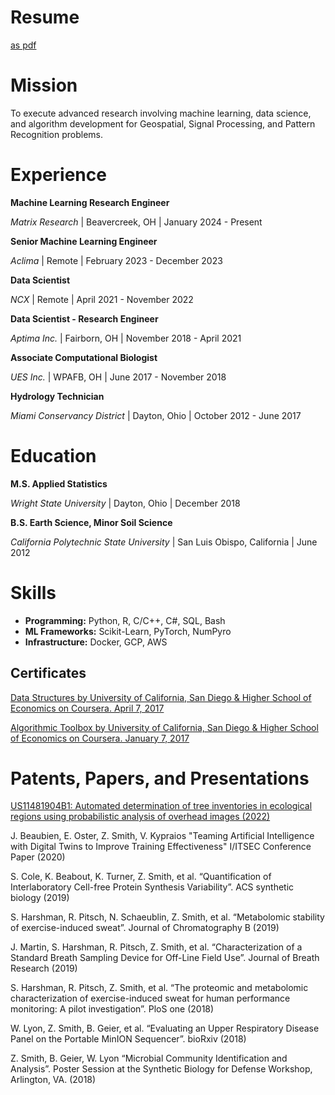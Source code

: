 # Resume 

 [as pdf](resume_zach_smith.pdf) 

# Mission

To execute advanced research involving machine learning, data science, and algorithm development for Geospatial, Signal Processing, and Pattern Recognition problems.

# Experience

**Machine Learning Research Engineer**

*Matrix Research* | Beavercreek, OH | January 2024 - Present


**Senior Machine Learning Engineer**

*Aclima* | Remote | February 2023 - December 2023


**Data Scientist**

*NCX* | Remote | April 2021 - November 2022


**Data Scientist - Research Engineer**

*Aptima Inc.* | Fairborn, OH | November 2018 - April 2021


**Associate Computational Biologist**

*UES Inc.* | WPAFB, OH | June 2017 - November 2018


**Hydrology Technician**

*Miami Conservancy District* | Dayton, Ohio | October 2012 - June 2017


# Education

**M.S. Applied Statistics**

*Wright State University* | Dayton, Ohio | December 2018

**B.S. Earth Science, Minor Soil Science**

*California Polytechnic State University* | San Luis Obispo, California | June 2012

# Skills

- **Programming:** Python, R, C/C++, C#, SQL, Bash
- **ML Frameworks:** Scikit-Learn, PyTorch, NumPyro
- **Infrastructure:** Docker, GCP, AWS

## Certificates

[Data Structures by University of California, San Diego & Higher School of Economics on
Coursera. April 7, 2017](https://www.coursera.org/account/accomplishments/verify/P8Z2EDU9U5EV)

[Algorithmic Toolbox by University of California, San Diego & Higher School of Economics
on Coursera. January 7, 2017](https://www.coursera.org/account/accomplishments/verify/8Y7YNSLQ3ZNP)

# Patents, Papers, and Presentations

[US11481904B1: Automated determination of tree inventories in ecological regions using probabilistic analysis of overhead images (2022)](https://patents.google.com/patent/US11481904B1/en?inventor=Holkesvik&oq=Holkesvik)

J. Beaubien, E. Oster, Z. Smith, V. Kypraios "Teaming Artificial Intelligence with 
Digital Twins to Improve Training Effectiveness" I/ITSEC Conference Paper (2020)

S. Cole, K. Beabout, K. Turner, Z. Smith, et al. “Quantification of Interlaboratory
Cell-free Protein Synthesis Variability”. ACS synthetic biology (2019)

S. Harshman, R. Pitsch, N. Schaeublin, Z. Smith, et al. “Metabolomic stability of
exercise-induced sweat”. Journal of Chromatography B (2019)

J. Martin, S. Harshman, R. Pitsch, Z. Smith, et al. “Characterization of a
Standard Breath Sampling Device for Off-Line Field Use”. Journal of Breath Research (2019)

S. Harshman, R. Pitsch, Z. Smith, et al. “The proteomic and metabolomic
characterization of exercise-induced sweat for human performance monitoring: A
pilot investigation”. PloS one (2018)

W. Lyon, Z. Smith, B. Geier, et al. “Evaluating an Upper Respiratory Disease Panel
on the Portable MinION Sequencer”. bioRxiv (2018)

Z. Smith, B. Geier, W. Lyon “Microbial Community Identification and Analysis”.
Poster Session at the Synthetic Biology for Defense Workshop, Arlington, VA. (2018)
